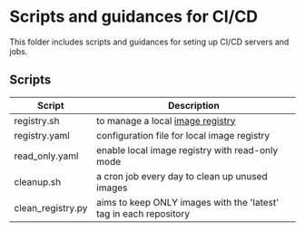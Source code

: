 # Scripts and guidances for CI/CD

This folder includes scripts and guidances for seting up CI/CD servers and jobs.

## Scripts

| Script            | Description                                                           |
| ----------------- | --------------------------------------------------------------------- |
| registry.sh       | to manage a local [image registry](https://hub.docker.com/_/registry) |
| registry.yaml     | configuration file for local image registry                           |
| read_only.yaml    | enable local image registry with read-only mode                       |
| cleanup.sh        | a cron job every day to clean up unused images                        |
| clean_registry.py | aims to keep ONLY images with the 'latest' tag in each repository     |
